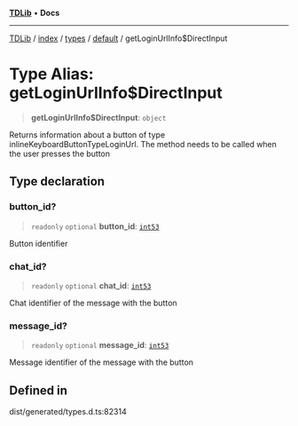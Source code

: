 [**TDLib**](../../../../../../README.md) • **Docs**

***

[TDLib](../../../../../../modules.md) / [index](../../../../../README.md) / [types](../../../README.md) / [default](../README.md) / getLoginUrlInfo$DirectInput

# Type Alias: getLoginUrlInfo$DirectInput

> **getLoginUrlInfo$DirectInput**: `object`

Returns information about a button of type inlineKeyboardButtonTypeLoginUrl. The method needs to be called when the user presses the button

## Type declaration

### button\_id?

> `readonly` `optional` **button\_id**: [`int53`](int53-1.md)

Button identifier

### chat\_id?

> `readonly` `optional` **chat\_id**: [`int53`](int53-1.md)

Chat identifier of the message with the button

### message\_id?

> `readonly` `optional` **message\_id**: [`int53`](int53-1.md)

Message identifier of the message with the button

## Defined in

dist/generated/types.d.ts:82314
